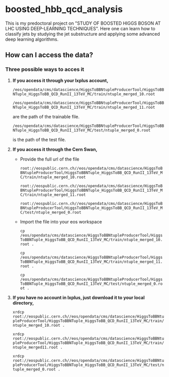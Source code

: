 # boosted_hbb_qcd_analysis
This is my predoctoral project on "STUDY OF BOOSTED HIGGS BOSON AT LHC USING DEEP-LEARNING TECHNIQUES". Here one can learn how to classify jets by studying the jet substructure and applying some advanced deep learning algorithms.
## How can I access the data?

### Three possible ways to acces it

1. **If you access it through your lxplus account,**

   `/eos/opendata/cms/datascience/HiggsToBBNtupleProducerTool/HiggsToBBNTuple_HiggsToBB_QCD_RunII_13TeV_MC/train/ntuple_merged_10.root`
   
   `/eos/opendata/cms/datascience/HiggsToBBNtupleProducerTool/HiggsToBBNTuple_HiggsToBB_QCD_RunII_13TeV_MC/train/ntuple_merged_11.root`
   
   are the path of the trainable file.

   `/eos/opendata/cms/datascience/HiggsToBBNtupleProducerTool/HiggsToBBNTuple_HiggsToBB_QCD_RunII_13TeV_MC/test/ntuple_merged_0.root`

   is the path of the test file.

2. **If you access it through the Cern Swan,**

    * Provide the full url of the file
  
      `root://eospublic.cern.ch//eos/opendata/cms/datascience/HiggsToBBNtupleProducerTool/HiggsToBBNTuple_HiggsToBB_QCD_RunII_13TeV_MC/train/ntuple_merged_10.root`
      
      `root://eospublic.cern.ch//eos/opendata/cms/datascience/HiggsToBBNtupleProducerTool/HiggsToBBNTuple_HiggsToBB_QCD_RunII_13TeV_MC/train/ntuple_merged_11.root`
      
      `root://eospublic.cern.ch//eos/opendata/cms/datascience/HiggsToBBNtupleProducerTool/HiggsToBBNTuple_HiggsToBB_QCD_RunII_13TeV_MC/test/ntuple_merged_0.root`
      
    * Import the file into your eos workspace
  
      `cp /eos/opendata/cms/datascience/HiggsToBBNtupleProducerTool/HiggsToBBNTuple_HiggsToBB_QCD_RunII_13TeV_MC/train/ntuple_merged_10.root .`
  
      `cp /eos/opendata/cms/datascience/HiggsToBBNtupleProducerTool/HiggsToBBNTuple_HiggsToBB_QCD_RunII_13TeV_MC/train/ntuple_merged_11.root .`
  
      `cp /eos/opendata/cms/datascience/HiggsToBBNtupleProducerTool/HiggsToBBNTuple_HiggsToBB_QCD_RunII_13TeV_MC/test/ntuple_merged_0.root .`
3. **If you have no account in lxplus, just download it to your local directory,**

   `xrdcp root://eospublic.cern.ch//eos/opendata/cms/datascience/HiggsToBBNtupleProducerTool/HiggsToBBNTuple_HiggsToBB_QCD_RunII_13TeV_MC/train/ntuple_merged_10.root .`

   `xrdcp root://eospublic.cern.ch//eos/opendata/cms/datascience/HiggsToBBNtupleProducerTool/HiggsToBBNTuple_HiggsToBB_QCD_RunII_13TeV_MC/train/ntuple_merged11.root .`

   `xrdcp root://eospublic.cern.ch//eos/opendata/cms/datascience/HiggsToBBNtupleProducerTool/HiggsToBBNTuple_HiggsToBB_QCD_RunII_13TeV_MC/test/ntuple_merged_0.root .`
